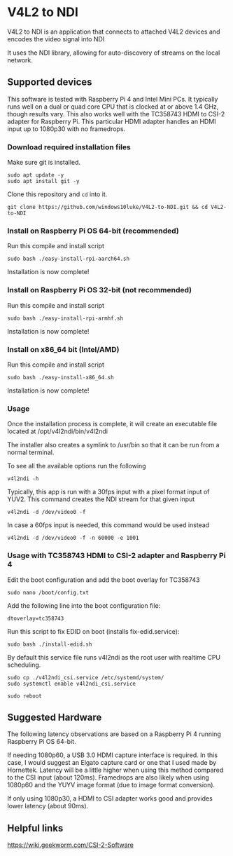 # V4L2 to NDI

V4L2 to NDI is an application that connects to attached V4L2 devices and encodes the video signal into NDI

It uses the NDI library, allowing for auto-discovery of streams on the local
network.

## Supported devices

This software is tested with Raspberry Pi 4 and Intel Mini PCs. It typically runs well on a dual or quad core CPU that is clocked at or above 1.4 GHz, though results vary. This also works well with the TC358743 HDMI to CSI-2 adapter for Raspberry Pi. This particular HDMI adapter handles an HDMI input up to 1080p30 with no framedrops. 

### Download required installation files

Make sure git is installed.

```
sudo apt update -y
sudo apt install git -y
```
Clone this repository and `cd` into it.

```
git clone https://github.com/windows10luke/V4L2-to-NDI.git && cd V4L2-to-NDI
```


### Install on Raspberry Pi OS 64-bit (recommended)

Run this compile and install script

```
sudo bash ./easy-install-rpi-aarch64.sh
```
Installation is now complete!



### Install on Raspberry Pi OS 32-bit (not recommended)

Run this compile and install script

```
sudo bash ./easy-install-rpi-armhf.sh
```
Installation is now complete!



### Install on x86_64 bit (Intel/AMD)

Run this compile and install script

```
sudo bash ./easy-install-x86_64.sh
```
Installation is now complete!



### Usage

Once the installation process is complete, it will create an executable file located at /opt/v4l2ndi/bin/v4l2ndi

The installer also creates a symlink to /usr/bin so that it can be run from a normal terminal.

To see all the available options run the following

```
v4l2ndi -h
```

Typically, this app is run with a 30fps input with a pixel format input of YUV2. This command creates the NDI stream for that given input

```
v4l2ndi -d /dev/video0 -f
```

In case a 60fps input is needed, this command would be used instead

```
v4l2ndi -d /dev/video0 -f -n 60000 -e 1001
```

### Usage with TC358743 HDMI to CSI-2 adapter and Raspberry Pi 4

Edit the boot configuration and add the boot overlay for TC358743
```
sudo nano /boot/config.txt
```
Add the following line into the boot configuration file:
```
dtoverlay=tc358743
```
Run this script to fix EDID on boot (installs fix-edid.service):
```
sudo bash ./install-edid.sh
```
By default this service file runs v4l2ndi as the root user with realtime CPU scheduling.
```
sudo cp ./v4l2ndi_csi.service /etc/systemd/system/
sudo systemctl enable v4l2ndi_csi.service
```

```
sudo reboot
```

## Suggested Hardware

The following latency observations are based on a Raspberry Pi 4 running Raspberry Pi OS 64-bit.

If needing 1080p60, a USB 3.0 HDMI capture interface is required. In this case, I would suggest an Elgato capture card or one that I used made by Hornettek. Latency will be a little higher when using this method compared to the CSI input (about 120ms). Framedrops are also likely when using 1080p60 and the YUYV image format (due to image format conversion).

If only using 1080p30, a HDMI to CSI adapter works good and provides lower latency (about 90ms).


## Helpful links

https://wiki.geekworm.com/CSI-2-Software